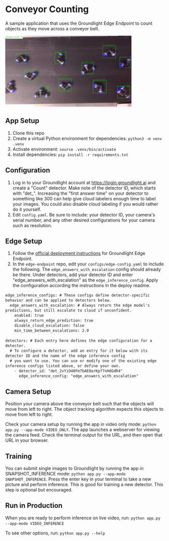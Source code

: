 # Conveyor Counting

A sample application that uses the Groundlight Edge Endpoint to count objects as they move across a conveyor belt. 

<img src="assets/items_on_conveyor.png" alt="Items on Conveyor" width="400">

## App Setup
1. Clone this repo
1. Create a virtual Python environment for dependencies: `python3 -m venv .venv`
1. Activate environment: `source .venv/bin/activate`
1. Install dependencies: `pip install -r requirements.txt`

## Configuration
1. Log in to your Groundlight account at https://login.groundlight.ai and create a "Count" detector. Make note of the detector ID, which starts with "det_". Increasing the "first answer time" on your detector to something like 300 can help give cloud labelers enough time to label your images. You could also disable cloud labeling if you would rather do it yourself. 
1. Edit `config.yaml`. Be sure to include: your detector ID, your camera's serial number, and any other desired configurations for your camera such as resolution.

## Edge Setup
1. Follow the [official deployment instructions](https://github.com/groundlight/edge-endpoint/blob/main/deploy/README.md) for Groundlight Edge Endpoint.
1. In the `edge-endpoint` repo, edit your `configs/edge-config.yaml` to include the following. The `edge_answers_with_escalation` config should already be there. Under detectors, add your detector ID and enter "edge_answers_with_escalation" as the `edge_inference_config`. Apply the configuration according the instructions in the deploy readme. 

```
edge_inference_configs: # These configs define detector-specific behavior and can be applied to detectors below.
  edge_answers_with_escalation: # Always return the edge model's predictions, but still escalate to cloud if unconfident.
    enabled: true
    always_return_edge_prediction: true
    disable_cloud_escalation: false
    min_time_between_escalations: 2.0

detectors: # Each entry here defines the edge configuration for a detector.
  # To configure a detector, add an entry for it below with its detector ID and the name of the edge inference config
  # you want to use. You can use or modify one of the existing edge inference configs listed above, or define your own.
    - detector_id: "det_2vYiO48Fm7bAE0arKpf7nHdGdR4"
      edge_inference_config: "edge_answers_with_escalation"
```
## Camera Setup
Position your camera above the conveyor belt such that the objects will move from left to right. The object tracking algorithm expects this objects to move from left to right.

Check your camera setup by running the app in video only mode: `python app.py --app-mode VIDEO_ONLY`. The app launches a webserver for viewing the camera feed. Check the terminal output for the URL, and then open that URL in your browser. 

## Training
You can submit single images to Groundlight by running the app in SNAPSHOT_INFERENCE mode: `python app.py --app-mode SNAPSHOT_INFERENCE`. Press the enter key in your terminal to take a new picture and perform inference. This is good for training a new detector. This step is optional but encouraged. 

## Run in Production
When you are ready to perform inference on live video, run: `python app.py --app-mode VIDEO_INFERENCE`

To see other options, run: `python app.py --help`